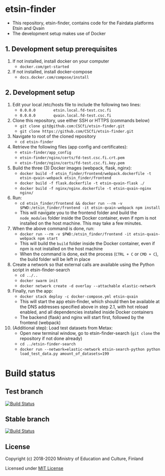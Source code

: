 # etsin-finder

- This repository, etsin-finder, contains code for the Fairdata platforms Etsin and Qvain
- The development setup makes use of Docker

## 1. Development setup prerequisites

1. If not installed, install docker on your computer
    - `docker.com/get-started`
2. If not installed, install docker-compose
    - `docs.docker.com/compose/install`

## 2. Development setup

1. Edit your local /etc/hosts file to include the following two lines:
    - `0.0.0.0        etsin.local.fd-test.csc.fi`
    - `0.0.0.0        qvain.local.fd-test.csc.fi`
2. Clone this repository, use either SSH or HTTPS (commands below)
    - `git clone git@github.com:CSCfi/etsin-finder.git`
    - `git clone https://github.com/CSCfi/etsin-finder.git`
3. Navigate to root of the cloned repository
    - `cd etsin-finder`
4. Retrieve the following files (app config and certificates):
    - `etsin-finder/app_config`
    - `etsin-finder/nginx/certs/fd-test.csc.fi.crt.pem`
    - `etsin-finder/nginx/certs/fd-test.csc.fi.key.pem`
5. Build the three (3) Docker images (webpack, flask, nginx):
    - `docker build -f etsin_finder/frontend/webpack.dockerfile -t etsin-qvain-webpack etsin_finder/frontend`
    - `docker build -f flask.dockerfile -t etsin-qvain-flask ./`
    - `docker build -f nginx/nginx.dockerfile -t etsin-qvain-nginx nginx/`
6. Run:
    - `cd etsin_finder/frontend && docker run --rm -v $PWD:/etsin_finder/frontend -it etsin-qvain-webpack npm install`
    - This will navigate you to the frontend folder and build the `node_modules` folder inside the Docker container, even if npm is not installed on the host machine. This may take a few minutes.
7. When the above command is done, run:
    - `docker run --rm -v $PWD:/etsin_finder/frontend -it etsin-qvain-webpack npm start`
    - This will build the `build` folder inside the Docker container, even if npm is not installed on the host machine
    - When the command is done, exit the process (`CTRL + C` or `CMD + C`), the build folder will be left in place
8. Create a network so that external calls are available using the Python script in etsin-finder-search
    - `cd ../..`
    - `docker swarm init`
    - `docker network create -d overlay --attachable elastic-network`
9. Finally, run the app:
    - `docker stack deploy -c docker-compose.yml etsin-qvain`
    - This will start the app etsin-finder, which should then be available at the DNS addresses specified above in step 2.1, with hot reload enabled, and all dependencies installed inside Docker containers
    - The backend (flask) and nginx will start first, followed by the frontend (webpack)
10. (Additional step): Load test datasets from Metax:
    - Open new terminal window, go to etsin-finder-search (`git clone` the repository if not done already)
    - `cd ../etsin-finder-search`
    - `docker run --network=elastic-network etsin-search-python python load_test_data.py amount_of_datasets=199`

# Build status

## Test branch
[![Build Status](https://travis-ci.com/CSCfi/etsin-finder.svg?branch=test)](https://travis-ci.com/CSCfi/etsin-finder)

## Stable branch
[![Build Status](https://travis-ci.com/CSCfi/etsin-finder.svg?branch=stable)](https://travis-ci.com/CSCfi/etsin-finder)

License
-------
Copyright (c) 2018-2020 Ministry of Education and Culture, Finland

Licensed under [MIT License](LICENSE)